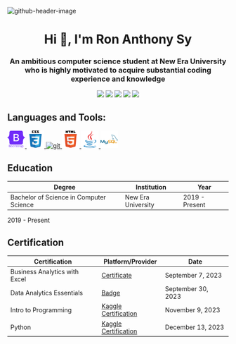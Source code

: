 ![github-header-image](https://github.com/rnnthnysy/rnnthnysy/assets/142371703/f4b17d4b-08c4-4623-96b1-e7e7644563f3)


<h1 align="center">Hi 👋, I'm Ron Anthony Sy</h1>
<h3 align="center">An ambitious computer science student at New Era University who is highly motivated to acquire substantial coding experience and knowledge</h3>

<p align="center">
  <a href="https://wwww.syronanthony@gmail.com"><img src="https://img.shields.io/badge/Gmail-D14836?style=for-the-badge&logo=gmail&logoColor=white"/></a>
  <a href="https://www.linkedin.com/in/ron-anthony-sy"><img src="https://img.shields.io/badge/LinkedIn-0077B5?style=for-the-badge&logo=linkedin&logoColor=white"/></a>
  <a href="https://www.facebook.com/rnnthnysy/"><img src="https://img.shields.io/badge/Facebook-1877F2?style=for-the-badge&logo=facebook&logoColor=white"/></a>
  <a href="https://t.me/rnnthnysy"><img src="https://img.shields.io/badge/Telegram-2CA5E0?style=for-the-badge&logo=telegram&logoColor=white"/></a>
  <a href="https://www.coursera.org/learner/rnnthnysy"><img src="https://img.shields.io/badge/Coursera-0056D2?style=for-the-badge&logo=Coursera&logoColor=white"/></a> </p>

<h2 align="left">Languages and Tools:</h2>
<p align="left"> <a href="https://getbootstrap.com" target="_blank" rel="noreferrer"> <img src="https://raw.githubusercontent.com/devicons/devicon/master/icons/bootstrap/bootstrap-plain-wordmark.svg" alt="bootstrap" width="40" height="40"/> </a> <a href="https://www.w3schools.com/css/" target="_blank" rel="noreferrer"> <img src="https://raw.githubusercontent.com/devicons/devicon/master/icons/css3/css3-original-wordmark.svg" alt="css3" width="40" height="40"/> </a> <a href="https://git-scm.com/" target="_blank" rel="noreferrer"> <img src="https://www.vectorlogo.zone/logos/git-scm/git-scm-icon.svg" alt="git" width="40" height="40"/> </a> <a href="https://www.w3.org/html/" target="_blank" rel="noreferrer"> <img src="https://raw.githubusercontent.com/devicons/devicon/master/icons/html5/html5-original-wordmark.svg" alt="html5" width="40" height="40"/> </a> <a href="https://www.java.com" target="_blank" rel="noreferrer"> <img src="https://raw.githubusercontent.com/devicons/devicon/master/icons/java/java-original.svg" alt="java" width="40" height="40"/> </a> <a href="https://www.mysql.com/" target="_blank" rel="noreferrer"> <img src="https://raw.githubusercontent.com/devicons/devicon/master/icons/mysql/mysql-original-wordmark.svg" alt="mysql" width="40" height="40"/> </a> </p>

## Education

| Degree                                    | Institution          | Year    |
| ----------------------------------------- | --------------------| -------|
| Bachelor of Science in Computer Science   | New Era University  | 2019 - Present   |

2019 - Present

## Certification
| Certification                     | Platform/Provider                                   | Date           |
| ----------------------------------| ---------------------------------------------------- | -------------- |
| Business Analytics with Excel      | [Certificate](https://simpli-web.app.link/e/H3FaPOZfcDb) | September 7, 2023 |
| Data Analytics Essentials          | [Badge](https://www.credly.com/badges/31ee9b57-0f39-46fc-b615-0cce8ff60980) | September 30, 2023 |
| Intro to Programming               | [Kaggle Certification](https://www.kaggle.com/learn/certification/ronanthonysy/intro-to-programming) | November 9, 2023 |
| Python                             | [Kaggle Certification](https://www.kaggle.com/learn/certification/ronanthonysy/python) | December 13, 2023 |
